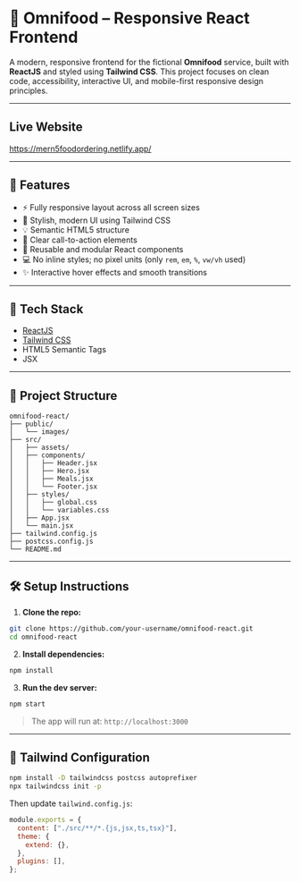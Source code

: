# 🌱 Omnifood – Responsive React Frontend

A modern, responsive frontend for the fictional **Omnifood** service, built with **ReactJS** and styled using **Tailwind CSS**. This project focuses on clean code, accessibility, interactive UI, and mobile-first responsive design principles.

---

## Live Website
https://mern5foodordering.netlify.app/

---

## 🚀 Features

- ⚡ Fully responsive layout across all screen sizes
- 🎨 Stylish, modern UI using Tailwind CSS
- 💡 Semantic HTML5 structure
- 🎯 Clear call-to-action elements
- 🧩 Reusable and modular React components
- 💻 No inline styles; no pixel units (only `rem`, `em`, `%`, `vw/vh` used)
- ✨ Interactive hover effects and smooth transitions

---

## 🧱 Tech Stack

- [ReactJS](https://reactjs.org/)
- [Tailwind CSS](https://tailwindcss.com/)
- HTML5 Semantic Tags
- JSX

---

## 📁 Project Structure

```
omnifood-react/
├── public/
│   └── images/
├── src/
│   ├── assets/
│   ├── components/
│   │   ├── Header.jsx
│   │   ├── Hero.jsx
│   │   ├── Meals.jsx
│   │   └── Footer.jsx
│   ├── styles/
│   │   ├── global.css
│   │   └── variables.css
│   ├── App.jsx
│   └── main.jsx
├── tailwind.config.js
├── postcss.config.js
└── README.md
```

---

## 🛠️ Setup Instructions

1. **Clone the repo:**

```bash
git clone https://github.com/your-username/omnifood-react.git
cd omnifood-react
```

2. **Install dependencies:**

```bash
npm install
```

3. **Run the dev server:**

```bash
npm start
```

> The app will run at: `http://localhost:3000`

---

## 🔧 Tailwind Configuration

```bash
npm install -D tailwindcss postcss autoprefixer
npx tailwindcss init -p
```

Then update `tailwind.config.js`:

```js
module.exports = {
  content: ["./src/**/*.{js,jsx,ts,tsx}"],
  theme: {
    extend: {},
  },
  plugins: [],
};
